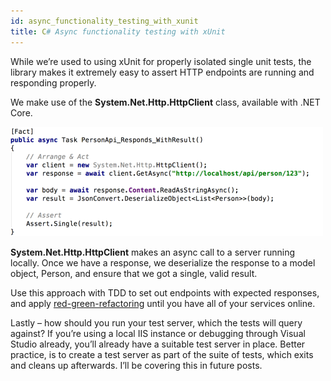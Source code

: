 ```yaml
---
id: async_functionality_testing_with_xunit
title: C# Async functionality testing with xUnit
---
```


While we’re used to using xUnit for properly isolated single unit tests, the library makes it extremely easy to assert HTTP endpoints are running and responding properly.

We make use of the **System.Net.Http.HttpClient** class, available with .NET Core.

![img](../static/img/2016/2016_task.png)

**System.Net.Http.HttpClient** makes an async call to a server running locally. Once we have a response, we deserialize the response to a model object, Person, and ensure that we got a single, valid result.

Use this approach with TDD to set out endpoints with expected responses, and apply [red-green-refactoring](https://blog.cleancoder.com/uncle-bob/2014/12/17/TheCyclesOfTDD.html) until you have all of your services online.

Lastly – how should you run your test server, which the tests will query against? If you’re using a local IIS instance or debugging through Visual Studio already, you’ll already have a suitable test server in place. Better practice, is to create a test server as part of the suite of tests, which exits and cleans up afterwards. I’ll be covering this in future posts.


